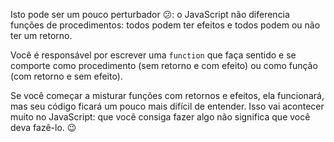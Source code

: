 Isto pode ser um pouco perturbador :confused:: o JavaScript não diferencia funções de procedimentos: todos podem ter efeitos e todos podem ou não ter um retorno.

Você é responsável por escrever uma `function` que faça sentido e se comporte como procedimento (sem retorno e com efeito) ou como função (com retorno e sem efeito).

Se você começar a misturar funções com retornos e efeitos, ela funcionará, mas seu código ficará um pouco mais difícil de entender. Isso vai acontecer muito no JavaScript: que você consiga fazer algo não significa que você deva fazê-lo. :wink: